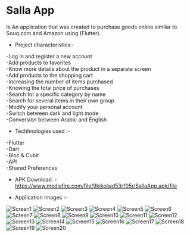 
<h1>Salla App</h1>

Is An application that was created to purchase goods online similar to Souq.com and Amazon using (Flutter).<br>

- Project characteristics:-
  
 -Log in and register a new account<br>
 -Add products to favorites<br>
 -Know more details about the product in a separate screen<br>
 -Add products to the shopping cart<br>
 -Increasing the number of items purchased<br>
 -Knowing the total price of purchases<br>
 -Search for a specific category by name<br>
 -Search for several items in their own group<br>
 -Modify your personal account<br>
 -Switch between dark and light mode<br>
 -Conversion between Arabic and English<br>


- Techhnologies used :-
  
 -Flutter<br>
 -Dart<br>
 -Bloc & Cubit<br>
 -API<br>
 -Shared Preferences<br>

- APK Download :- https://www.mediafire.com/file/9kikolwd53rf05r/SallaApp.apk/file

- Application Images :-

![Screen1](https://github.com/AhmedGSonbol/Shop_App/assets/126677774/0f066dec-63ff-488e-a92e-216326b8327d)
![Screen2](https://github.com/AhmedGSonbol/Shop_App/assets/126677774/d70058e3-8da3-4849-8634-07fe1759bd9c)
![Screen3](https://github.com/AhmedGSonbol/Shop_App/assets/126677774/c07a06ff-7740-4130-92ab-2176f3ddc6f5)
![Screen4](https://github.com/AhmedGSonbol/Shop_App/assets/126677774/94050899-ded7-4433-b84e-692c6a8a08c8)
![Screen5](https://github.com/AhmedGSonbol/Shop_App/assets/126677774/a6daa18b-bff7-47e9-8c32-c63779007401)
![Screen6](https://github.com/AhmedGSonbol/Shop_App/assets/126677774/97f9940a-a412-42da-9e1e-96fc6e85cc90)
![Screen7](https://github.com/AhmedGSonbol/Shop_App/assets/126677774/11c25606-ef75-450e-89a4-679827420fdb)
![Screen8](https://github.com/AhmedGSonbol/Shop_App/assets/126677774/5afc8299-2cfc-435c-a412-a82f411ba185)
![Screen9](https://github.com/AhmedGSonbol/Shop_App/assets/126677774/56caf731-18dd-4d3f-bbfc-4f533d3b4279)
![Screen10](https://github.com/AhmedGSonbol/Shop_App/assets/126677774/57c6bc4b-019b-47c4-be9f-41f4bff010aa)
![Screen11](https://github.com/AhmedGSonbol/Shop_App/assets/126677774/b8b8fa13-3af7-40ac-bc7d-90ad2ae38fc3)
![Screen12](https://github.com/AhmedGSonbol/Shop_App/assets/126677774/80b24e29-c7ed-4e20-9ac2-595b81b0f6c0)
![Screen13](https://github.com/AhmedGSonbol/Shop_App/assets/126677774/2c8977f7-0521-42a9-8f31-2c9a14f14bb6)
![Screen14](https://github.com/AhmedGSonbol/Shop_App/assets/126677774/12435078-4907-47fa-967c-988ac695f2ee)
![Screen15](https://github.com/AhmedGSonbol/Shop_App/assets/126677774/df063626-b1cc-4ef0-8249-64592169e50e)
![Screen16](https://github.com/AhmedGSonbol/Shop_App/assets/126677774/9a3d23c6-a820-486f-ab30-c9a9febfda66)
![Screen17](https://github.com/AhmedGSonbol/Shop_App/assets/126677774/cf66e0ce-9455-46de-878c-af47afbb1dbf)
![Screen18](https://github.com/AhmedGSonbol/Shop_App/assets/126677774/1f44ce39-ac61-4211-aabf-252d0b69f677)
![Screen19](https://github.com/AhmedGSonbol/Shop_App/assets/126677774/aac7116a-36e5-417c-b0a0-ec8eea7a606f)
![Screen20](https://github.com/AhmedGSonbol/Shop_App/assets/126677774/124edd67-171a-4151-ae63-256a6a761a95)
